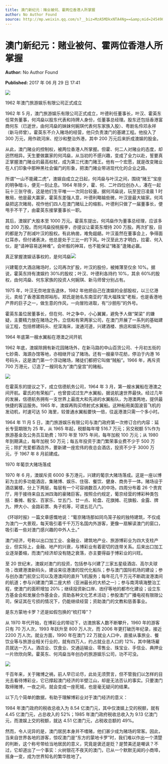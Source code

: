 ```yaml
---
title: 澳门新纪元：赌业被何、霍两位香港人所掌握
author: No Author Found
source: http://mp.weixin.qq.com/s?__biz=MzA5MDkxNTA4Ng==&amp;mid=2454906190&amp;idx=1&amp;sn=02bf7467bead7be4ae79eea190cd203f&amp;chksm=87a22d2fb0d5a439f47288a4a40df5a808cb2bf5c7b4922d53c86f2ef6b83f4e4bb2f185a3a3&poc_token=HJ_Do2ejHyO-wNZGG8Q1S8FdPgy1YBBEob-nUEme
---
```


# 澳门新纪元：赌业被何、霍两位香港人所掌握

**Author:** No Author Found

**Published:** 2017 年 06 月 29 日 17:41

![](http://mmbiz.qpic.cn/mmbiz_jpg/PJWG74pLsMY6VjSs8icl92DouG8adAGS0ibIkmicA6dYrXchQel1ic3LTtD572I9r9sbW2tOnBvpibgicAXRcdc4p5aA/0?wx_fmt=jpeg)

1962 年澳门旅游娱乐有限公司正式成立

1962 年 5 月，澳门旅游娱乐有限公司正式成立，叶德利任董事长，叶汉、霍英东任常务董事，何鸿燊以股东代表和持牌人身份，任董事总经理。股东还包括香港富商何东（已逝世，由何鸿燊的妹妹何婉琪代表何东家族入股）、粤剧名伶邓永祥（新马师曾）。霍英东不介入赌场的经营，他只负责澳门的基建工程。他投入了 300 万元，用作疏河床、挖沙和整治外港，其中 200 万元后来折成澳娱的股金。

从此，澳门赌业的控制权，被两位香港人所掌握。但霍、何二人对赌业的态度，却迥然相异。天生要做赢家的何鸿燊，从当初的不感兴趣，变成了全力以赴，誓要真正掌握澳门赌业的最高权杖，成为第三代澳门赌王。他有一个宏愿，就是改变赌业在人们印象中那种黑社会偏门的形象，把澳门赌业带进现代化的企业之路。

所谓“一山不能藏二虎”，澳娱自成立之日起，何鸿燊与叶汉之间，围绕“赌王”宝座的明争暗斗，便无一刻止息。1964 年除夕，霍、何、二叶四位创办人，凑在一起玩十三张守夜，这是他们生平唯一一次同台较量。据何鸿燊说，玩至翌日凌晨 1 时散局，他是最大赢家，霍英东差强人意，叶德利略输些微，叶汉是最大输家。何鸿燊把这次赌局，视作他们四人在澳门赌坛上的缩影。叶德利只做了一届董事长，便甩手不干了，由霍英东接掌董事长一职。

其后，澳娱扩大股本至 1000 万元。霍英东提出，何鸿燊作为董事总经理，应该多给 200 万股。而何鸿燊投桃报李，亦提议让霍英东增持 200 万股。两次扩股，目的都是为了削减叶汉的股权。有此枘凿，难免龃龉。叶汉虽然在董事会上，争得面红耳赤，但付诸表决，他总是处于三比一的下风。叶汉至此方才明白，拉霍、何入伙，是“请神容易送神难”。会听骰的神耳，也不能保证“赌圣”逢赌必赢。

真正掌握澳娱话事权的，是何鸿燊![](http://mmbiz.qpic.cn/mmbiz_jpg/PJWG74pLsMZRTv65XOgHabZoCbhzSKI7ANy9vuyzNuQXT4z7nwiaWsqYzsIX5cxllhCoNWibXeddu0QY5zreHUnQ/0?wx_fmt=jpeg)

兴建葡京大酒店赌场时，公司再次扩股，叶汉的股份，被摊薄至仅余 10%。据说，霍英东持有澳娱约 30%的股权；叶汉、叶德利各持约 10%，其余 60%的股权，由何鸿燊、何东家族的投资人何婉琪、新马师曾分别占有。

1975 年，叶汉无奈地宣告退休，1982 年他把自己在澳娱的全部股权，以三亿港元，卖给了香港富商郑裕彤。郑氏是驰名东南亚的“周大福珠宝”老板，也是香港地产界的巨子之一，做生意的作风，一向冒险进取，有“沙胆彤”的外号。

霍英东虽位居董事长，但在何、叶之争中，小心翼翼，避免予人做“架梁” 的嫌疑，主要精力放在赌场之外，立信和有荣两家公司，在澳门开展了一系列的基础建设工程，包括修建码头、挖深海床，浚通河道，兴建酒楼、旅店和娱乐场所。

1964 年底第一艘水翼船在港澳之间开航

1962 年底，澳娱除拥有新花园赌场外，在新马路的中山百货公司、十月初五街的七妙斋、海源办馆等地，亦相继开设了赌场。还有一艘豪华花舫，停泊于内港 16 号码头，这是澳门第一个浮动赌场，赌徒们都把它叫做“贼船”。1966 年，再斥资 700 万港元，订造了一艘同名为“澳门皇宫”的赌船。

![](http://mmbiz.qpic.cn/mmbiz_jpg/PJWG74pLsMZRTv65XOgHabZoCbhzSKI7aI27ryYHVKqg9Bq1071vQ5s6iaETvsFvMBTkvyYmE8JWDkRkJjpQTUA/0?wx_fmt=jpeg)

在霍英东的提议之下，成立信德航务公司，1964 年 3 月，第一艘水翼船在港澳之间开航。霍氏的有荣船厂，也曾尝试过生产水翼船，据说航速世界最快。经过几年的发展，信德航务拥有一支世界上最庞大和先进的水翼船队，为港澳两地，提供最快捷的客运服务。1965 年，澳娱再购买喷射式水翼船。这种船用美国波音飞机的发动机，时速可达 50 海里，较普通水翼船要快一倍，往返港澳只需一个多小时。

1964 年 11 月 5 日，澳门旅游娱乐有限公司与澳门政府第一次修订合约内容：延长专营期限为 25 年，从 1965 年起，税额每年增 516.7 万元；另交税额 5%作为旅游基金及公务员互助费；1970 年至 1975 年间，每年加税 100 万元；从 1980 年到期满止，每年加税 50 万元；每五年投资于澳门繁荣事业费不少于 500 万元；除扩充爱都酒店外，要新建一座宏伟的夜总会酒店，投资不少于 3000 万元，于 1967 年 8 月前建成。

1970 年葡京大赌场落成

1970 年 6 月，澳娱斥资 6000 多万港元，兴建的葡京大赌场落成。这是一座以博彩为主的多功能酒店，集赌博、娱乐、住宿、餐饮、健身、商务于一体。赌场设于酒店翼楼，分上下两层，每层有一个可容纳数百人的中场，四周分布着 26 个贵宾厅，用于接待来自五洲四海的豪赌巨客。按照合约规定，葡京经营的博彩种类包括：番摊、骰宝、百家乐、廿五门、廿一点、轮盘、花旗摊、花旗骰、金露、牌九、押大小、金路彩票、角子机等，可谓五花八门。

《环球时报》一篇文章感慨地说：“葡京赌场那如同鸟笼子般的独特建筑，不仅成为澳门一大景观，每天吸引着千千万万名国内外游客，更像一扇解读澳门的窗口，吸引着一些对澳门感兴趣的中外人士。”

澳门经济，号称以出口加工业、金融业、建筑地产业、旅游博彩业为四大支柱产业，但实际上，金融、地产的兴衰，与博彩业有着密切的连带关系。后来出口加工业逐渐萎缩，而澳门经济却没有随之衰落，亦主要得益于博彩业的兴旺。

至 20 世纪末，澳娱对澳门的投资，包括参与兴建了三家五星级酒店、高尔夫球场；改建港澳新码头，建设来往港澳的现代化船队；参与澳门国际机场的建设；参与创办澳门航空公司以及港澳间的直升飞机服务；每年花几千万元不断疏浚港澳间的航道；参与兴建澳门第二座大桥（亚洲最长的大桥之一）；参与南湾填海整治工程，使澳门的面积增加 20%；继续投资新口岸、凼仔等地的都市化建设；设立东方基金会和发展合作基金会，资助各种文化艺术活动；参股澳门广播电视有限限公司，保证其在亏损的情况下，仍能继续经营；资助澳门的文教和慈善事业。

是东方蒙地卡罗？还是如假包换的“梳打埠”？

从 1970 年代开始，在博彩业的带动下，访澳旅客人数不断攀升，1960 年的游客只有 70 万人次，1993 年跃升至 800 万人次，而 2006 年更打破历年纪录，接近 2200 万人次。就业方面，1990 年在澳门 22 万就业人口中，直接从事旅业、餐饮业等与旅游业相关行业的，就有四万人，约占就业总人口的 12%，其中赌场雇员就达一万人。酒店业、饮食业、交通运输业、零售业、珠宝业、手信业、典押业一片欣欣向荣。霍英东、何鸿燊当年创办的旅游娱乐公司，功不可没。

![](http://mmbiz.qpic.cn/mmbiz_jpg/PJWG74pLsMbWktlfdEpznIUibGq59MotOGSBeGEaDJnR8wOwDQ0WNo27bVJrHDRorjNcLDpjibSpsdmKtbz4BJRQ/0?wx_fmt=jpeg)

千百年来，关于赌博之祸，前人早已论尽，此处无须赘言，但不管我们以怎样的目光去看待博彩业，它已撑起澳门经济的半壁江山，却是无法否认的事实。只要澳门取缔赌博，一夜之间，就会变成一座死城，也是毫无疑问的结果。

以下几个简单的数据，有助于理解博彩业对于澳门经济的意义：

1984 年澳门政府的税收总收入为 8.54 亿澳门元，其中仅澳娱上交的税额，就有 4.45 亿澳门元，占总收入的 52%；1985 年澳门政府税收总收入为 9.13 亿澳门元，而澳娱上交的税额，就达 4.51 亿澳门元，占税收总额的 49%。

然而，令人诧异的是，澳门居民本身并不嗜赌，他们甚少成为赌场的常客。因此，当来自世界各地的游客，惊叹澳门是“东方的蒙地卡罗”时，我们难以作出一个清楚的判断，这个称号带给当地居民的意义，究竟是褒还是贬？是赞美还是嘲讽？不过，它却道出了一个事实：火树银花不夜天的澳门，已从一个默默无闻的小商埠，摇身一变，成为世界知名的繁华胜地了。

